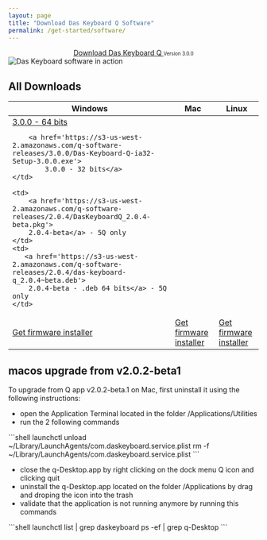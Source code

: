 ```yaml
---
layout: page
title: "Download Das Keyboard Q Software"
permalink: /get-started/software/
---
```


<div class="homepage__button_row">
  <div style="text-align:center;">
    <a style="margin-right:0px;"
      href="https://s3-us-west-2.amazonaws.com/q-software-releases/3.0.0/Das-Keyboard-Q-ia32-Setup-3.0.0.exe"
      class="get-started-button"
      id="software-download-button">Download Das&nbsp;Keyboard&nbsp;Q </a>
    <small>
      <small id="software-version-number">Version 3.0.0</small>
    </small>
  </div>
</div>

<img src="{{ 'images/5Q-box-back.jpg'  | relative_url }}" alt="Das Keyboard software in action">

## All Downloads

<table class='table table-bordered'>
  <thead>
    <tr>
      <th scope="col">Windows</th>
      <th scope="col">Mac</th>
      <th scope="col">Linux</th>
    </tr>
    </thead>
  <tr>
    <td> 
        <a href='https://s3-us-west-2.amazonaws.com/q-software-releases/3.0.0/Das-Keyboard-Q-x64-Setup-3.0.0.exe'>
            3.0.0 - 64 bits
        </a>
        <br/>

        <a href='https://s3-us-west-2.amazonaws.com/q-software-releases/3.0.0/Das-Keyboard-Q-ia32-Setup-3.0.0.exe'>
            3.0.0 - 32 bits</a>
    </td>

    <td>
        <a href='https://s3-us-west-2.amazonaws.com/q-software-releases/2.0.4/DasKeyboardQ_2.0.4-beta.pkg'>
        2.0.4-beta</a> - 5Q only
    </td>
    <td>
       <a href='https://s3-us-west-2.amazonaws.com/q-software-releases/2.0.4/das-keyboard-q_2.0.4~beta.deb'>
        2.0.4-beta - .deb 64 bits</a> - 5Q only
    </td>
  </tr>

  <tr>
    <td><a href="{{ 'get-started/firmware/'  | relative_url }}"
        class="btn btn-sm btn-outline-dark"> Get firmware installer</a>
    </td>
    <td><a href="{{ 'get-started/firmware/'  | relative_url }}"
        class="btn btn-sm btn-outline-dark"> Get firmware installer</a>
    </td>
    <td><a href="{{ 'get-started/firmware/'  | relative_url }}"
        class="btn btn-sm btn-outline-dark"> Get firmware installer</a>
    </td>

  </tr>
</table>

## macos upgrade from v2.0.2-beta1


To upgrade from Q app  v2.0.2-beta.1 on Mac, first uninstall it using the following instructions:

- open the Application Terminal located in the folder /Applications/Utilities
- run the 2 following commands

<div class="code-response" markdown="1">
```shell 
launchctl unload ~/Library/LaunchAgents/com.daskeyboard.service.plist
rm -f ~/Library/LaunchAgents/com.daskeyboard.service.plist
```
</div>

- close the q-Desktop.app by right clicking on the dock menu Q icon and clicking quit
- uninstall the q-Desktop.app located on the folder /Applications by drag and droping the icon into the trash
- validate that the application is not running anymore by running this commands

<div class="code-response" markdown="1">
```shell 
launchctl list | grep daskeyboard ps -ef | grep q-Desktop 
```
</div>
